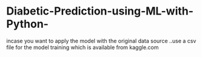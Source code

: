 # Diabetic-Prediction-using-ML-with-Python-

incase you want to apply the model with the original data source ..use a csv file for the model training which is available from kaggle.com

